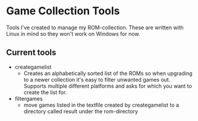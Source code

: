  # Game Collection Tools

Tools I've created to manage my ROM-collection. These are written with Linux in mind so they won't work on Windows for now.

## Current tools
* creategamelist
    * Creates an alphabetically sorted list of the ROMs so when upgrading to a newer collection it's easy to filter unwanted games out. Supports multiple different platforms and asks for which you want to create the list for.
* filtergames
	* move games listed in the textfile created by creategamelist to a directory called result under the rom-directory
